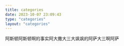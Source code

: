 ```yaml
---
title: categories
date: 2023-10-07 23:09:43
type: "categories"
layout: "categories"
---
```

阿斯顿阿斯顿啊的事实阿大撒大三大飒飒的阿萨大三啊阿萨